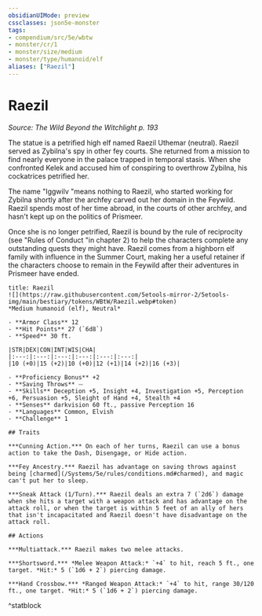 ```yaml
---
obsidianUIMode: preview
cssclasses: json5e-monster
tags:
- compendium/src/5e/wbtw
- monster/cr/1
- monster/size/medium
- monster/type/humanoid/elf
aliases: ["Raezil"]
---
```

# Raezil
*Source: The Wild Beyond the Witchlight p. 193*  

The statue is a petrified high elf named Raezil Uthemar (neutral). Raezil served as Zybilna's spy in other fey courts. She returned from a mission to find nearly everyone in the palace trapped in temporal stasis. When she confronted Kelek and accused him of conspiring to overthrow Zybilna, his cockatrices petrified her.

The name "Iggwilv "means nothing to Raezil, who started working for Zybilna shortly after the archfey carved out her domain in the Feywild. Raezil spends most of her time abroad, in the courts of other archfey, and hasn't kept up on the politics of Prismeer.

Once she is no longer petrified, Raezil is bound by the rule of reciprocity (see "Rules of Conduct "in chapter 2) to help the characters complete any outstanding quests they might have. Raezil comes from a highborn elf family with influence in the Summer Court, making her a useful retainer if the characters choose to remain in the Feywild after their adventures in Prismeer have ended.

```ad-statblock
title: Raezil
![](https://raw.githubusercontent.com/5etools-mirror-2/5etools-img/main/bestiary/tokens/WBtW/Raezil.webp#token)
*Medium humanoid (elf), Neutral*

- **Armor Class** 12
- **Hit Points** 27 (`6d8`)
- **Speed** 30 ft.

|STR|DEX|CON|INT|WIS|CHA|
|:---:|:---:|:---:|:---:|:---:|:---:|
|10 (+0)|15 (+2)|10 (+0)|12 (+1)|14 (+2)|16 (+3)|

- **Proficiency Bonus** +2
- **Saving Throws** ⏤
- **Skills** Deception +5, Insight +4, Investigation +5, Perception +6, Persuasion +5, Sleight of Hand +4, Stealth +4
- **Senses** darkvision 60 ft., passive Perception 16
- **Languages** Common, Elvish
- **Challenge** 1

## Traits

***Cunning Action.*** On each of her turns, Raezil can use a bonus action to take the Dash, Disengage, or Hide action.

***Fey Ancestry.*** Raezil has advantage on saving throws against being [charmed](/Systems/5e/rules/conditions.md#charmed), and magic can't put her to sleep.

***Sneak Attack (1/Turn).*** Raezil deals an extra 7 (`2d6`) damage when she hits a target with a weapon attack and has advantage on the attack roll, or when the target is within 5 feet of an ally of hers that isn't incapacitated and Raezil doesn't have disadvantage on the attack roll.

## Actions

***Multiattack.*** Raezil makes two melee attacks.

***Shortsword.*** *Melee Weapon Attack:* `+4` to hit, reach 5 ft., one target. *Hit:* 5 (`1d6 + 2`) piercing damage.

***Hand Crossbow.*** *Ranged Weapon Attack:* `+4` to hit, range 30/120 ft., one target. *Hit:* 5 (`1d6 + 2`) piercing damage.
```
^statblock